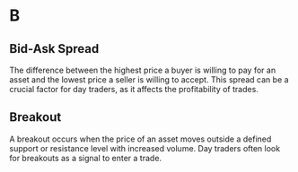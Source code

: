 # B

## Bid-Ask Spread
The difference between the highest price a buyer is willing to pay for an asset and the lowest price a seller is willing to accept. This spread can be a crucial factor for day traders, as it affects the profitability of trades.

## Breakout
A breakout occurs when the price of an asset moves outside a defined support or resistance level with increased volume. Day traders often look for breakouts as a signal to enter a trade.


